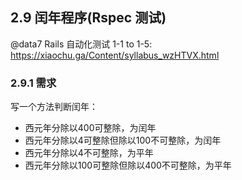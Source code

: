 ## 2.9 闰年程序(Rspec 测试)
@data7 Rails 自动化测试 1-1 to 1-5: <https://xiaochu.ga/Content/syllabus_wzHTVX.html>
### 2.9.1 需求
写一个方法判断闰年：
* 西元年分除以400可整除，为闰年
* 西元年分除以4可整除但除以100不可整除，为闰年
* 西元年分除以4不可整除，为平年
* 西元年分除以100可整除但除以400不可整除，为平年